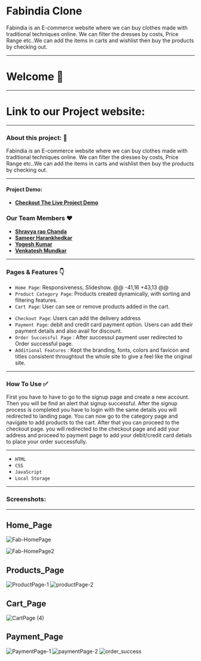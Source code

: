 
# Fabindia Clone


<p> Fabindia is an E-commerce website where we can buy clothes made with traditional techniques online. We can filter the dresses by costs, Price Range etc..We can add the items in carts and wishlist then buy the products by checking out.<p/>

---
# Welcome :wave:
---
# Link to our Project website:

<!-- Deployment Link -->

---

### About this project: :raised_hands:

<p> Fabindia is an E-commerce website where we can buy clothes made with traditional techniques online. We can filter the dresses by costs, Price Range etc..We can add the items in carts and wishlist then buy the products by checking out.<p/>


---



#### Project Demo: 
- **[Checkout The Live Project Demo](https://fabindia-mainclone.netlify.app/)**



### Our Team Members :heart:

- **[Shravya rao Chanda](https://github.com/shravyarao889)**
- **[Sameer Harankhedkar](https://github.com/sameerah2710)**
- **[Yogesh Kumar](https://github.com/)**
- **[Venkatesh Mundkar](https://github.com/)**

---


### Pages & Features :point_down:

- `Home Page`: Responsiveness, Slideshow.
@@ -41,16 +43,13 @@
- `Product Category Page`: Products created dynamically, with sorting and filtering features.
- `Cart Page`: User can see or remove products added in the cart.
<!-- - `Wishlist Page`: Users can add or remove products to the wishlist. -->
- `Checkout Page`: Users can add the delivery address
- `Payment Page`: debit and credit card payment option. Users can add their payment details and also avail for discount.
- `Order Successful Page` : After successul payment user redirected to Order successful page.
- `Additional Features` : Kept the branding, fonts, colors and favicon and titles consistent throughtout the whole site to give a feel like the original site.

---

### How To Use ✅

First you have to have to go to the signup page and create a new account. Then you will be find an alert that signup successful. After the signup process is completed you have to login with the same details you will redirected to landing page. You can now go to the category page and navigate to add products to the cart. After that you can proceed to the checkout page. you will redirected to the checkout page and add your address and proceed to payment page to add your debit/credit card detials to place your order successfully. 

---

- `HTML`
- `CSS`
- `JavaScript`
- `Local Storage`

---

### Screenshots:
<hr/>

## Home_Page

![Fab-HomePage](https://user-images.githubusercontent.com/96167495/158642177-41b3b2f8-e33f-47eb-8090-28e41922c4aa.jpeg)

![Fab-HomePage2](https://user-images.githubusercontent.com/96167495/158642225-76e83055-b458-4980-ae9d-588fd735d4e8.jpeg)


## Products_Page

![ProductPage-1](https://user-images.githubusercontent.com/96167495/158642286-57a21b89-665c-40ae-ac51-477dcf5c91a6.png)
![productPage-2](https://user-images.githubusercontent.com/96167495/158642320-345e77e4-1b70-4ec2-93f4-18cd55219636.png)


## Cart_Page
![CartPage (4)](https://user-images.githubusercontent.com/96167495/158642420-90aba1ad-7a77-4efa-be24-1f526fb2c2db.png)


## Payment_Page
![PaymentPage-1](https://user-images.githubusercontent.com/96167495/158642482-0e1ac5de-7248-4d2d-bfc3-976fcece658e.png)
![paymentPage-2](https://user-images.githubusercontent.com/96167495/158642503-e490174e-af98-4a66-bc0e-951e11175946.png)
![order_success](https://user-images.githubusercontent.com/96167495/158642527-54ce6024-78e3-4607-ab3e-dd2539158ff0.png)
